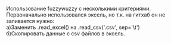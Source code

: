 Использование fuzzywuzzy с несколькими критериями.<br>
Первоначально использовался эксель, но т.к. на гитхаб он не заливается нужно:<br>
а)Заменить .read_excel() на .read_csv('<name>.csv', sep='\t')<br>
б)Скопировать данные с csv файлов в эксель.